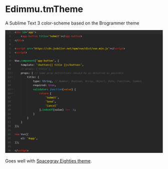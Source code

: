 # Edimmu.tmTheme
A Sublime Text 3 color-scheme based on the Brogrammer theme

![Screenshot](Screenshot.png)

Goes well with [Spacegray Eighties theme](https://github.com/kkga/spacegray).
